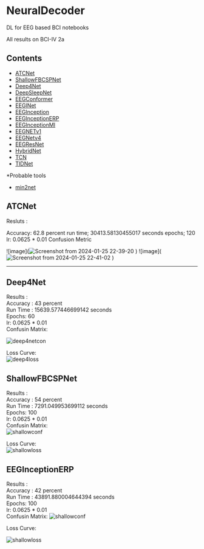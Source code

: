 # NeuralDecoder
DL for EEG based BCI notebooks  

All results on BCI-IV 2a
## Contents
- [ATCNet](#ATCNet)
- [ShallowFBCSPNet](#ShallowFBCSPNet)
- [Deep4Net](#Deep4Net)
- [DeepSleepNet](#DeepSleepNet)
- [EEGConformer](#EEGConformer)
- [EEGINet](#EEGINet)
- [EEGInception](EEGInception)
- [EEGInceptionERP](EEGInceptionMI)
- [EEGInceptionMI](EEGInceptionMI)
- [EEGNETv1](EEGNETv1)
- [EEGNetv4](EEGNetv4)
- [EEGResNet](EEGResNet)
- [HybridNet](HybridNet)
- [TCN](TCN)
- [TIDNet](TIDNet)

*Probable tools
- [min2net](https://min2net.github.io/)
## ATCNet
Resluts :

Accuracy:  62.8 percent
run time;  30413.58130455017 seconds
epochs;  120
lr:    0.0625 * 0.01
Confusion Metric    

![image](![Screenshot from 2024-01-25 22-39-20](https://github.com/Deepak-Mewada/NeuralDecoder/assets/127352637/a5f0e3df-c802-41e9-95b2-b7cd4789d54d)
)
![image](![Screenshot from 2024-01-25 22-41-02](https://github.com/Deepak-Mewada/NeuralDecoder/assets/127352637/2650d6ee-0360-43a3-a046-8102f9e31293)
)

--------------------------------------------------------------------------
## Deep4Net
Results :  
Accuracy :  43 percent    
Run Time :  15639.577446699142 seconds    
Epochs:  60  
lr:  0.0625 * 0.01  
Confusin Matrix:  

![deep4netcon](https://github.com/Deepak-Mewada/NeuralDecoder/assets/127352637/14bf4839-4393-4f5e-96ce-af193951893b)

Loss Curve:  
![deep4loss](https://github.com/Deepak-Mewada/NeuralDecoder/assets/127352637/9549d3b0-ad93-4ddc-9305-e4aee5cd6e4d)






## ShallowFBCSPNet  
Results :  
Accuracy :  54 percent  
Run Time :  7291.049953699112 seconds   
Epochs:  100  
lr:  0.0625 * 0.01  
Confusin Matrix:  
![shallowconf](https://github.com/Deepak-Mewada/NeuralDecoder/assets/127352637/ae10b590-3c91-4814-9e7d-a6c1ab55d4e4)

Loss Curve:  
![shallowloss](https://github.com/Deepak-Mewada/NeuralDecoder/assets/127352637/5c89a992-179c-42ea-a3e0-4434c16dc9fb)



## EEGInceptionERP
Results :  
Accuracy :  42 percent      
Run Time :  43891.880004644394 seconds    
Epochs:  100      
lr:  0.0625 * 0.01      
Confusin Matrix: 
![shallowconf](https://github.com/Deepak-Mewada/NeuralDecoder/assets/127352637/43d98e56-45aa-44ef-a58d-917edf6ad909)  

Loss Curve:  

![shallowloss](https://github.com/Deepak-Mewada/NeuralDecoder/assets/127352637/3bb2a2b9-0d67-4bc8-8c6e-b302a51b4386)


